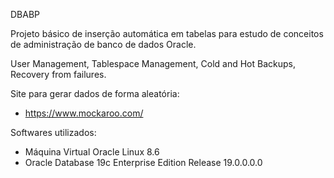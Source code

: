 DBABP

Projeto básico de inserção automática em tabelas para estudo de conceitos de administração de banco de dados Oracle.

User Management, Tablespace Management, Cold and Hot Backups, Recovery from failures.

Site para gerar dados de forma aleatória: 
- https://www.mockaroo.com/

Softwares utilizados:
- Máquina Virtual Oracle Linux 8.6
- Oracle Database 19c Enterprise Edition Release 19.0.0.0.0
